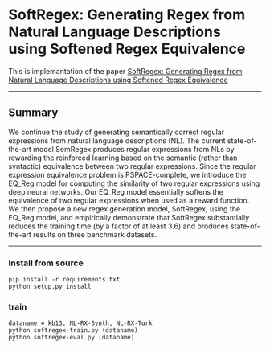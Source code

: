 # SoftRegex: Generating Regex from Natural Language Descriptions using Softened Regex Equivalence

 This is implemantation of the paper [SoftRegex: Generating Regex from Natural Language Descriptions using Softened Regex Equivalence](https://www.aclweb.org/anthology/D19-1677/)
 
--------------

## Summary

We continue the study of generating semantically correct regular expressions from natural language descriptions (NL). The current state-of-the-art model SemRegex produces regular expressions from NLs by rewarding the reinforced learning based on the semantic (rather than syntactic) equivalence between two regular expressions. Since the regular expression equivalence problem is PSPACE-complete, we introduce the EQ_Reg model for computing the similarity of two regular expressions using deep neural networks. Our EQ_Reg model essentially softens the equivalence of two regular expressions when used as a reward function. We then propose a new regex generation model, SoftRegex, using the EQ_Reg model, and empirically demonstrate that SoftRegex substantially reduces the training time (by a factor of at least 3.6) and produces state-of-the-art results on three benchmark datasets.

--------------

### Install from source
    pip install -r requirements.txt
    python setup.py install

### train
    dataname = kb13, NL-RX-Synth, NL-RX-Turk
    python softregex-train.py (dataname)
    python softregex-eval.py (dataname)
